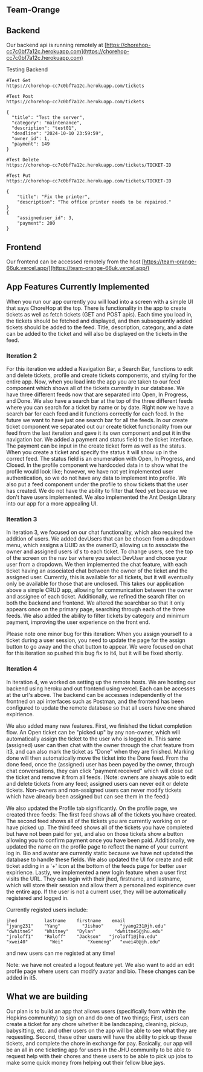 ## Team-Orange

## Backend
Our backend api is running remotely at [https://chorehop-cc7c0bf7a12c.herokuapp.com](https://chorehop-cc7c0bf7a12c.herokuapp.com)

Testing Backend
```
#Test Get
https://chorehop-cc7c0bf7a12c.herokuapp.com/tickets

#Test Post
https://chorehop-cc7c0bf7a12c.herokuapp.com/tickets

{
  "title": "Test the server",
  "category": "maintenance",
  "description": "test01",
  "deadline": "2024-10-10 23:59:59",
  "owner_id": 1,
  "payment": 149
}

#Test Delete
https://chorehop-cc7c0bf7a12c.herokuapp.com/tickets/TICKET-ID

#Test Put
https://chorehop-cc7c0bf7a12c.herokuapp.com/tickets/TICKET-ID

{
    "title": "Fix the printer",
    "description": "The office printer needs to be repaired."
}
{
    "assigneduser_id": 3,
    "payment": 200
}

```

## Frontend
Our frontend can be accessed remotely from the host [https://team-orange-66uk.vercel.app/](https://team-orange-66uk.vercel.app/)

## App Features Currently Implemented

When you run our app currently you will load into a screen with a simple UI that says ChoreHop at the top. There is functionality in the app to create tickets as well as fetch tickets (GET and POST apis). Each time you load in, the tickets should be fetched and displayed, and then subsequently added tickets should be added to the feed. Title, description, category, and a date can be added to the ticket and will also be displayed on the tickets in the feed.

### Iteration 2

For this iteration we added a Navigation Bar, a Search Bar, functions to edit and delete tickets, profile and create tickets components, and styling for the entire app. Now, when you load into the app you are taken to our feed component which shows all of the tickets currently in our database. We have three different feeds now that are separated into Open, In Progress, and Done. We also have a search bar at the top of the three different feeds where you can search for a ticket by name or by date. Right now we have a search bar for each feed and it functions correctly for each feed. In the future we want to have just one search bar for all the feeds. In our create ticket component we separated out our create ticket functionality from our feed from the last iteration and gave it its own component and put it in the navigation bar. We added a payment and status field to the ticket interface. The payment can be input in the create ticket form as well as the status. When you create a ticket and specify the status it will show up in the correct feed. The status field is an enumeration with Open, In Progress, and Closed. In the profile component we hardcoded data in to show what the profile would look like; however, we have not yet implemented user authentication, so we do not have any data to implement into profile. We also put a feed component under the profile to show tickets that the user has created. We do not have the ability to filter that feed yet because we don't have users implemented. We also implemented the Ant Design Library into our app for a more appealing UI.

### Iteration 3

In iteration 3, we focused on our chat functionality, which also required the addition of users. We added devUsers that can be chosen from a dropdown menu, which assigns a UUID as the ownerID, allowing us to associate the owner and assigned users id's to each ticket. To change users, see the top of the screen on the nav bar where you select DevUser and choose your user from a dropdown. We then implemented the chat feature, with each ticket having an associated chat between the owner of the ticket and the assigned user. Currently, this is available for all tickets, but it will eventually only be available for those that are unclosed. This takes our application above a simple CRUD app, allowing for communication between the owner and assignee of each ticket. Additionally, we refined the search filter on both the backend and frontend. We altered the searchbar so that it only appears once on the primary page, searching through each of the three feeds. We also added the ability to filter tickets by category and minimum payment, improving the user experience on the front end.

Please note one minor bug for this iteration: When you assign yourself to a ticket during a user session, you need to update the page for the assign button to go away and the chat button to appear. We were focused on chat for this iteration so pushed this bug fix to it4, but it will be fixed shortly.

### Iteration 4

In iteration 4, we worked on setting up the remote hosts. We are hosting our backend using heroku and out frontend using vercel. Each can be accesses at the url's above. The backend can be accesses independently of the frontned on api interfaces such as Postman, and the frontend has been configured to update the remote database so that all users have one shared expirience. 

We also added many new features. First, we finished the ticket completion flow. An Open ticket can be "picked up" by any non-owner, which will automatically assign the ticket to the user who is logged in. This same (assigned) user can then chat with the owner through the chat feature from it3, and can also mark the ticket as "Done" when they are finished. Marking done will then automatically move the ticket into the Done feed. From the done feed, once the (assigned) user has been payed by the owner, through chat conversations, they can click "payment received" which will close out the ticket and remove it from all feeds. (Note: owners are always able to edit and delete tickets from any feed; assigned users can never edit or delete tickets. Non-owners and non-assigned users can never modify tickets which have already been assigned but can see them in the feed.) 

We also updated the Profile tab significantly. On the profile page, we created three feeds: The first feed shows all of the tickets you have created. The second feed shows all of the tickets you are currently working on or have picked up. The third feed shows all of the tickets you have completed but have not been paid for yet, and also on those tickets show a button allowing you to confirm payment once you have been paid. Additionally, we updated the name on the profile page to reflect the name of your current log in. Bio and avatar are currently static because we have not updated the database to handle these fields. We also updated the UI for create and edit ticket adding in a '+' icon at the bottom of the feeds page for better user expirience. Lastly, we implemented a new login feature when a user first visits the URL. They can login with their jhed, firstname, and lastname, which will store their session and allow them a personalized expirience over the entire app. If the user is not a current user, they will be automatically registered and logged in. 

Currently registed users include:
```
jhed          lastname    firstname    email
"jyang231"	  "Yang"	    "Jishuo"	  "jyang231@jh.edu"
"dwhitne5"	  "Whitney"	  "Dylan"	    "dwhitne5@jhu.edu"
"jroloff1"	  "Roloff"	  "Jackson"	  "jroloff1@jhu.edu"
"xwei40"	    "Wei"	      "Xuemeng"	  "xwei40@jh.edu"
```
and new users can me registed at any time!

Note: we have not created a logout feature yet. We also want to add an edit profile page where users can modify avatar and bio. These changes can be added in it5.

## What we are building

Our plan is to build an app that allows users (specifically from within the Hopkins community) to sign on and do one of two things; First, users can create a ticket for any chore whether it be landscaping, cleaning, pickup, babysitting, etc. and other users on the app will be able to see what they are requesting. Second, these other users will have the ability to pick up these tickets, and complete the chore in exchange for pay. Basically, our app will be an all in one ticketing app for users in the JHU community to be able to request help with their chores and these users to be able to pick up jobs to make some quick money from helping out their fellow blue jays.
